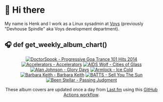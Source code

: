# 👋 Hi there

My name is Henk and I work as a Linux sysadmin at <a href="https://www.voys.co/about/">Voys</a> (previously "Devhouse Spindle" aka Voys development department).

## 🎧 def get_weekly_album_chart()
<!-- lastfm -->
<p align="center"><a href="https://www.last.fm/music/DoctorSpook/Progressive+Goa+Trance+101+Hits+2014"><img src="https://lastfm.freetls.fastly.net/i/u/64s/c24857cafbc2782d00364b8790b89bff.jpg" title="DoctorSpook - Progressive Goa Trance 101 Hits 2014"></a> <a href="https://www.last.fm/music/Accelerators/Accelerators"><img src="https://lastfm.freetls.fastly.net/i/u/64s/2592047625e4f9f38debd3dc11bb7678.png" title="Accelerators - Accelerators"></a> <a href="https://www.last.fm/music/AIDS+Wolf/Cities+of+Glass"><img src="https://lastfm.freetls.fastly.net/i/u/64s/ac15c7ea6344461b84b9e410d05ca4f4.jpg" title="AIDS Wolf - Cities of Glass"></a> <a href="https://www.last.fm/music/Alan+Johnson/Glory+Days"><img src="https://lastfm.freetls.fastly.net/i/u/64s/d30048216aef40fa27f620357020f439.jpg" title="Alan Johnson - Glory Days"></a> <a href="https://www.last.fm/music/Armlock/Ice+Cold"><img src="https://lastfm.freetls.fastly.net/i/u/64s/1e38caccf8de477b229fadc871bd1bab.jpg" title="Armlock - Ice Cold"></a> <a href="https://www.last.fm/music/Barbara+Keith/Barbara+Keith"><img src="https://lastfm.freetls.fastly.net/i/u/64s/c79fdee7223cedd087961c31d7d245b2.jpg" title="Barbara Keith - Barbara Keith"></a> <a href="https://www.last.fm/music/BATTS/Sell+You+The+Sun"><img src="https://lastfm.freetls.fastly.net/i/u/64s/11c7bb66202b4d10d1e83f5c4a9e126a.png" title="BATTS - Sell You The Sun"></a> <a href="https://www.last.fm/music/Been+Stellar/Passing+Judgment"><img src="https://lastfm.freetls.fastly.net/i/u/64s/9f8a5492cf68db2606dd422fd3c1b124.jpg" title="Been Stellar - Passing Judgment"></a> </p>

<p align="center">These album covers are updated once a day from <a href="https://www.last.fm/user/hbokh">Last.fm</a> using this <a href="https://github.com/marketplace/actions/lastfm-to-markdown">GitHub Actions workflow</a>.</p>
